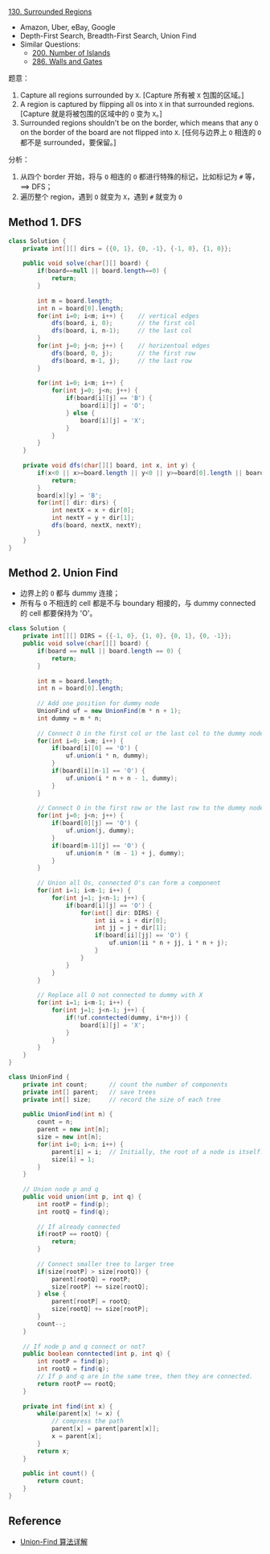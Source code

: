 [130. Surrounded Regions](https://leetcode.com/problems/surrounded-regions/)

* Amazon, Uber, eBay, Google
* Depth-First Search, Breadth-First Search, Union Find
* Similar Questions:
    * [200. Number of Islands](https://leetcode.com/problems/number-of-islands/)
    * [286. Walls and Gates](https://leetcode.com/problems/walls-and-gates/)

题意：
1. Capture all regions surrounded by `X`. [Capture 所有被 `X` 包围的区域。]
2. A region is captured by flipping all `O`s into `X` in that surrounded regions. [Capture 就是将被包围的区域中的 `O` 变为 `X`。]
3. Surrounded regions shouldn't be on the border, which means that any `O` on the border of the board are not flipped into `X`. [任何与边界上 `O` 相连的 `O` 都不是 surrounded，要保留。]

分析：
1. 从四个 border 开始，将与 `O` 相连的 `O` 都进行特殊的标记，比如标记为 `#` 等，==> DFS；
2. 遍历整个 region，遇到 `O` 就变为 `X`，遇到 `#` 就变为 `O`
   

## Method 1. DFS
```java
class Solution {
    private int[][] dirs = {{0, 1}, {0, -1}, {-1, 0}, {1, 0}};
    
    public void solve(char[][] board) {
        if(board==null || board.length==0) {
            return;
        }
        
        int m = board.length;
        int n = board[0].length;
        for(int i=0; i<m; i++) {    // vertical edges
            dfs(board, i, 0);       // the first col
            dfs(board, i, n-1);     // the last col
        }
        for(int j=0; j<n; j++) {    // horizentoal edges
            dfs(board, 0, j);       // the first row
            dfs(board, m-1, j);     // the last row
        }
        
        for(int i=0; i<m; i++) {
            for(int j=0; j<n; j++) {
                if(board[i][j] == 'B') {
                    board[i][j] = 'O';
                } else {
                    board[i][j] = 'X';
                }
            }
        }
    }
    
    private void dfs(char[][] board, int x, int y) {
        if(x<0 || x>=board.length || y<0 || y>=board[0].length || board[x][y]!='O') {
            return;
        }
        board[x][y] = 'B';
        for(int[] dir: dirs) {
            int nextX = x + dir[0];
            int nextY = y + dir[1];
            dfs(board, nextX, nextY);
        }
    }
}
```



## Method 2. Union Find

* 边界上的 `O` 都与 dummy 连接；
* 所有与 `O` 不相连的 cell 都是不与 boundary 相接的，与 dummy connected 的 cell 都要保持为 'O'。
```java
class Solution {
    private int[][] DIRS = {{-1, 0}, {1, 0}, {0, 1}, {0, -1}};
    public void solve(char[][] board) {
        if(board == null || board.length == 0) {
            return;
        }
        
        int m = board.length;
        int n = board[0].length;
        
        // Add one position for dummy node
        UnionFind uf = new UnionFind(m * n + 1);
        int dummy = m * n;
        
        // Connect O in the first col or the last col to the dummy node
        for(int i=0; i<m; i++) {
            if(board[i][0] == 'O') {
                uf.union(i * n, dummy);
            }
            if(board[i][n-1] == 'O') {
                uf.union(i * n + n - 1, dummy);
            }
        }
        
        // Connect O in the first row or the last row to the dummy node
        for(int j=0; j<n; j++) {
            if(board[0][j] == 'O') {
                uf.union(j, dummy);
            }
            if(board[m-1][j] == 'O') {
                uf.union(n * (m - 1) + j, dummy);
            }
        }
        
        // Union all Os, connected O's can form a component
        for(int i=1; i<m-1; i++) {
            for(int j=1; j<n-1; j++) {
                if(board[i][j] == 'O') {
                    for(int[] dir: DIRS) {
                        int ii = i + dir[0];
                        int jj = j + dir[1];
                        if(board[ii][jj] == 'O') {
                            uf.union(ii * n + jj, i * n + j);
                        }
                    }
                }
            }
        }
        
        // Replace all O not connected to dummy with X
        for(int i=1; i<m-1; i++) {
            for(int j=1; j<n-1; j++) {
                if(!uf.conntected(dummy, i*n+j)) {
                    board[i][j] = 'X';
                }
            }
        }
    }
}

class UnionFind {
    private int count;      // count the number of components
    private int[] parent;   // save trees
    private int[] size;     // record the size of each tree
    
    public UnionFind(int n) {
        count = n;
        parent = new int[n];
        size = new int[n];
        for(int i=0; i<n; i++) {
            parent[i] = i;  // Initially, the root of a node is itself.
            size[i] = 1;
        }
    }
    
    // Union node p and q
    public void union(int p, int q) {
        int rootP = find(p);
        int rootQ = find(q);
        
        // If already connected
        if(rootP == rootQ) {
            return;
        }
        
        // Connect smaller tree to larger tree
        if(size[rootP] > size[rootQ]) {
            parent[rootQ] = rootP;
            size[rootP] += size[rootQ];
        } else {
            parent[rootP] = rootQ;
            size[rootQ] += size[rootP];
        }
        count--;
    }
    
    // If node p and q connect or not?
    public boolean conntected(int p, int q) {
        int rootP = find(p);
        int rootQ = find(q);
        // If p and q are in the same tree, then they are connected.
        return rootP == rootQ;
    }
    
    private int find(int x) {
        while(parent[x] != x) {
            // compress the path
            parent[x] = parent[parent[x]];
            x = parent[x];
        }
        return x;
    }
    
    public int count() {
        return count;
    }
}
```

## Reference
* [Union-Find 算法详解](https://leetcode-cn.com/problems/friend-circles/solution/union-find-suan-fa-xiang-jie-by-labuladong/)

